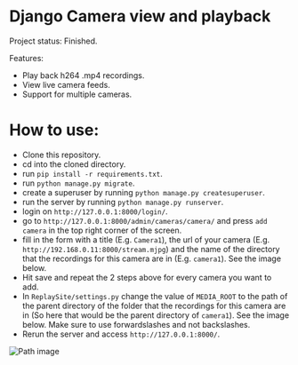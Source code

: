 # Django Camera view and playback

Project status: Finished.

Features:
- Play back h264 .mp4 recordings.
- View live camera feeds.
- Support for multiple cameras.

# How to use:
- Clone this repository.
- cd into the cloned directory.
- run `pip install -r requirements.txt`.
- run `python manage.py migrate`.
- create a superuser by running `python manage.py createsuperuser`.
- run the server by running `python manage.py runserver`.
- login on `http://127.0.0.1:8000/login/`.
- go to `http://127.0.0.1:8000/admin/cameras/camera/` and press `add camera` in the top right corner of the screen.
- fill in the form with a title (E.g. `Camera1`), the url of your camera (E.g. `http://192.168.0.11:8000/stream.mjpg`) and the name of the directory that the recordings for this camera are in (E.g. `camera1`). See the image below.
- Hit save and repeat the 2 steps above for every camera you want to add.
- In `ReplaySite/settings.py` change the value of `MEDIA_ROOT` to the path of the parent directory of the folder that the recordings for this camera are in (So here that would be the parent directory of `camera1`). See the image below. Make sure to use forwardslashes and not backslashes.
- Rerun the server and access `http://127.0.0.1:8000/`.

![Path image](https://i.imgur.com/pFaLzCR.jpg)

